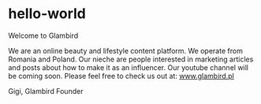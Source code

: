 # hello-world
Welcome to Glambird

We are an online beauty and lifestyle content platform. We operate from Romania and Poland.
Our nieche are people interested in marketing articles and posts about how to make it as an influencer.
Our youtube channel will be coming soon. 
Please feel free to check us out at: www.glambird.pl

Gigi,
Glambird Founder

